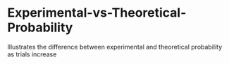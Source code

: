 # Experimental-vs-Theoretical-Probability
Illustrates the difference between experimental and theoretical probability as trials increase
